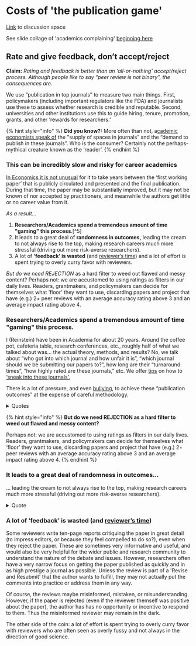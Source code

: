 # Costs of 'the publication game'

[Link](https://docs.google.com/document/d/1GFISlF5TieCuA6jDYkYlNWaEpuEYrr\_zTmaVpTfBg4A/edit#heading=h.e1wqoks5tivx) to discussion space

See slide collage of 'academics complaining' [beginning here](https://docs.google.com/presentation/d/194u2NNvFSvc3IOfQwIrF5d4W3eFyW9GXrw\_igWQOS3g/edit#slide=id.g15b6b3080d0\_0\_521)

## Rate and give feedback, don’t accept/reject

**Claim:** _Rating and feedback is better than an ‘all-or-nothing’ accept/reject process. Although people like to say “peer review is not binary”, the consequences are._

We use “publication in top journals” to measure two main things. First, policymakers (including important regulators like the FDA) and journalists use these to assess whether research is credible and reputable. Second, universities and other institutions use this to guide hiring, tenure, promotion, grants, and other ‘rewards for researchers.’

{% hint style="info" %}
**Did you know?:** More often than not, a[cademic economists speak of](https://twitter.com/search?q=%22Yes%20I%20always%20found%20it%20bizarre%20that%20we%20talk%20about%20the%20%E2%80%9Csupply%E2%80%9D%20of%20spots%20in%20coveted%20journals%20vs%20the%20%E2%80%9Cdemand%E2%80%9D%20for%20publishing%20there%22\&src=typed\_query) the "supply of spaces in journals” and the “demand to publish in these journals”. Who is the consumer? Certainly not the perhaps-mythical creature known as the ‘reader’.
{% endhint %}



### This can  be incredibly slow and risky for career academics

[In Economics it is not unusual](https://www.nber.org/papers/w29147) for it to take years between the ‘first working paper’ that is publicly circulated and presented  and the final publication. During that time, the paper may be substantially improved, but it may not be known of nor accepted by practitioners, and meanwhile the authors get little or no career value from it.&#x20;

_As a result…_&#x20;

1. **Researchers/Academics spend a tremendous amount of time "gaming" this process**.\[^5]&#x20;
2. It leads to a great deal of **randomness in outcomes,** leading the cream to not always rise to the top, making research careers much more stressful (driving out more risk-averse researchers).
3. A lot of **‘feedback’ is wasted** (and [reviewer’s time](https://www.aje.com/arc/peer-review-process-15-million-hours-lost-time/)) and a lot of effort is spent trying to overly curry favor with reviewers.

_But_ _do we need REJECTION_ as a hard filter to weed out flawed and messy content? Perhaps not: we are accustomed to using ratings as filters in our daily lives. Readers, grantmakers, and policymakers can decide for themselves what ‘floor’ they want to use, discarding papers and project that have (e.g.) 2+ peer reviews with an average accuracy rating above 3 and an average impact rating above 4.

### Researchers/Academics spend a tremendous amount of time "gaming" this process.

I (Reinstein) have been in Academia for about 20 years. Around the coffee pot, cafeteria table, research conferences, etc., roughly half of what we talked about was... the actual theory, methods, and results? No, we talk about “who got into which journal and how unfair it is”, “which journal should we be submitting our papers to?”, how long are their “turnaround times”, “how highly rated are these journals,” etc. We offer [tips](https://twitter.com/search?q=%22%20how%20to%20strategically%20please%20referees%20and%20sneak%20it%20into%20journals%22\&src=typed\_query) on how to [‘sneak into these journals’.](https://twitter.com/GivingTools/status/1188786422381268992)&#x20;

There is a lot of pressure, and even [bullying](http://bulliedintobadscience.org/), to achieve these “publication outcomes” at the expense of careful methodology.

<details>

<summary>Quotes</summary>

Paula Masuzzo: “I was told that publishing in Nature/Cell/Science was more important than everything else.”&#x20;

</details>

{% hint style="info" %}
**But do we need REJECTION as a hard filter to weed out flawed and messy content?**&#x20;

Perhaps not: we are accustomed to using ratings as filters in our daily lives. Readers, grantmakers, and policymakers can decide for themselves what ‘floor’ they want to use, discarding papers and project that have (e.g.) 2+ peer reviews with an average accuracy rating above 3 and an average impact rating above 4.
{% endhint %}

### It leads to a great deal of randomness in outcomes...

... leading the cream to not always rise to the top, making research careers much more stressful (driving out more risk-averse researchers).

<details>

<summary>Quote</summary>

This game takes away the creativity, the risk, the ‘right to fail’. This last item is for me, personally, very important and often underestimated. Science is mostly messy. Whoever tells us otherwise, is not talking about Science.”

</details>

### A lot of **‘feedback’ is wasted** (and [reviewer’s time](https://www.aje.com/arc/peer-review-process-15-million-hours-lost-time/))&#x20;

Some reviewers write ten-page reports critiquing the paper in great detail (to impress editors, or because they feel compelled to do so?), even when they reject the paper.  These are sometimes very informative and useful, and would also be very helpful for the wider public and research community to understand the nature of the debate and issues. However, researchers often have a very narrow focus on getting the paper published as quickly and in as high prestige a journal as possible. Unless the review is part of a 'Revise and Resubmit' that the author wants to fulfill, they may not actually put the comments into practice or address them in any way.&#x20;

Of course, the reviews maybe misinformed, mistaken, or misunderstanding. However,  if the paper is rejected (even if the reviewer themself was positive about the paper), the author has has no opportunity or incentive to respond to them. Thus the misinformed reviewer may remain in the dark.&#x20;

The other side of the coin:  a lot of effort is spent trying to overly curry favor with reviewers who are often seen as overly fussy and not always in the direction of good science.



